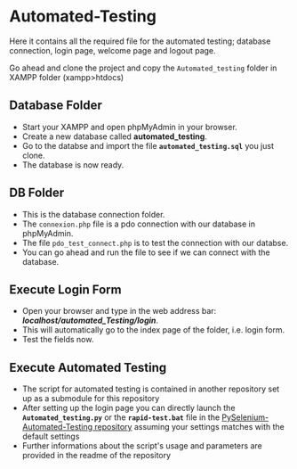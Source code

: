 # Automated-Testing
Here it contains all the required file for the automated testing; database connection, login page, welcome page and logout page.

Go ahead and clone the project and copy the `Automated_testing` folder in XAMPP folder (xampp>htdocs)

## Database Folder
- Start your XAMPP and open phpMyAdmin in your browser.
- Create a new database called **automated_testing**.
- Go to the databse and import the file **`automated_testing.sql`** you just clone.
- The database is now ready.

## DB Folder
- This is the database connection folder.
- The `connexion.php` file is a pdo connection with our database in phpMyAdmin.
- The file `pdo_test_connect.php` is to test the connection with our databse.
- You can go ahead and run the file to see if we can connect with the database.

## Execute Login Form
-  Open your browser and type in the web address bar: ***localhost/automated_Testing/login***.
-  This will automatically go to the index page of the folder, i.e. login form.
-  Test the fields now.

## Execute Automated Testing
-  The script for automated testing is contained in another repository set up as a submodule for this repository
-  After setting up the login page you can directly launch the **`Automated_testing.py`** or the **`rapid-test.bat`** file in the [PySelenium-Automated-Testing repository](https://github.com/jnyavo/PySelenium-Automated-Testing) assuming your settings matches with the default settings
-  Further informations about the script's usage and parameters are provided in the readme of the repository 
